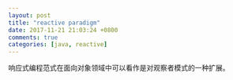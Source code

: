 ```yaml
---
layout: post
title: "reactive paradigm"
date: 2017-11-21 21:03:24 +0800
comments: true
categories: [java, reactive]
---
```

响应式编程范式在面向对象领域中可以看作是对观察者模式的一种扩展。
